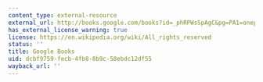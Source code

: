 ```yaml
---
content_type: external-resource
external_url: http://books.google.com/books?id=_phRPWsSpAgC&pg=PA1=onepage
has_external_license_warning: true
license: https://en.wikipedia.org/wiki/All_rights_reserved
status: ''
title: Google Books
uid: dcbf9759-fecb-4fb8-8b9c-58ebdc12df55
wayback_url: ''
---
```

